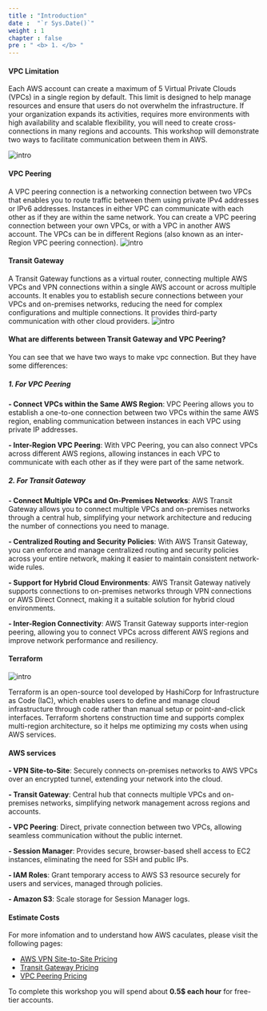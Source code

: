 ```yaml
---
title : "Introduction"
date :  "`r Sys.Date()`" 
weight : 1 
chapter : false
pre : " <b> 1. </b> "
---
```


#### VPC Limitation
Each AWS account can create a maximum of 5 Virtual Private Clouds (VPCs) in a single region by default. This limit is designed to help manage resources and ensure that users do not overwhelm the infrastructure. If your organization expands its activities, requires more environments with high availability and scalable flexibility, you will need to create cross-connections in many regions and accounts. This workshop will demonstrate two ways to facilitate communication between them in AWS.

![intro](/aws-fcj/ws2/images/ws2.png?width=1000)


#### VPC Peering

A VPC peering connection is a networking connection between two VPCs that enables you to route traffic between them using private IPv4 addresses or IPv6 addresses. Instances in either VPC can communicate with each other as if they are within the same network. You can create a VPC peering connection between your own VPCs, or with a VPC in another AWS account. The VPCs can be in different Regions (also known as an inter-Region VPC peering connection).
![intro](/aws-fcj/ws2/images/2.content/inter-region-vpc-peering.png)

#### Transit Gateway
A Transit Gateway functions as a virtual router, connecting multiple AWS VPCs and VPN connections within a single AWS account or across multiple accounts. It enables you to establish secure connections between your VPCs and on-premises networks, reducing the need for complex configurations and multiple connections. It provides third-party communication with other cloud providers.
![intro](/aws-fcj/ws2/images/2.content/tgw.png)


#### What are differents between Transit Gateway and VPC Peering?
You can see that we have two ways to make vpc connection. But they have some differences:

##### **1. For VPC Peering**
**- Connect VPCs within the Same AWS Region**: VPC Peering allows you to establish a one-to-one connection between two VPCs within the same AWS region, enabling communication between instances in each VPC using private IP addresses.

**- Inter-Region VPC Peering**: With VPC Peering, you can also connect VPCs across different AWS regions, allowing instances in each VPC to communicate with each other as if they were part of the same network.

##### **2. For Transit Gateway**

**- Connect Multiple VPCs and On-Premises Networks**: AWS Transit Gateway allows you to connect multiple VPCs and on-premises networks through a central hub, simplifying your network architecture and reducing the number of connections you need to manage.

**- Centralized Routing and Security Policies**: With AWS Transit Gateway, you can enforce and manage centralized routing and security policies across your entire network, making it easier to maintain consistent network-wide rules.

**- Support for Hybrid Cloud Environments**: AWS Transit Gateway natively supports connections to on-premises networks through VPN connections or AWS Direct Connect, making it a suitable solution for hybrid cloud environments.

**- Inter-Region Connectivity**: AWS Transit Gateway supports inter-region peering, allowing you to connect VPCs across different AWS regions and improve network performance and resiliency.



#### Terraform

![intro](/aws-fcj/ws2/images/2.content/terraform.png)

Terraform is an open-source tool developed by HashiCorp for Infrastructure as Code (IaC), which enables users to define and manage cloud infrastructure through code rather than manual setup or point-and-click interfaces. Terraform shortens construction time and supports complex multi-region architecture, so it helps me optimizing my costs when using AWS services.







#### AWS services
**- VPN Site-to-Site**: Securely connects on-premises networks to AWS VPCs over an encrypted tunnel, extending your network into the cloud.

**- Transit Gateway**: Central hub that connects multiple VPCs and on-premises networks, simplifying network management across regions and accounts.

**- VPC Peering**: Direct, private connection between two VPCs, allowing seamless communication without the public internet.

**- Session Manager**: Provides secure, browser-based shell access to EC2 instances, eliminating the need for SSH and public IPs. 

**- IAM Roles**: Grant temporary access to AWS S3 resource securely for users and services, managed through policies.

**- Amazon S3**: Scale storage for Session Manager logs.





#### Estimate Costs

For more infomation and to understand how AWS caculates, please visit the following pages:
+ [AWS VPN Site-to-Site Pricing](https://aws.amazon.com/vpn/pricing/)
+ [Transit Gateway Pricing](https://aws.amazon.com/transit-gateway/pricing/)
+ [VPC Peering Pricing](https://aws.amazon.com/about-aws/whats-new/2021/05/amazon-vpc-announces-pricing-change-for-vpc-peering/)

To complete this workshop you will spend about **0.5$ each hour** for free-tier accounts.
